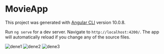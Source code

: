 # MovieApp

This project was generated with [Angular CLI](https://github.com/angular/angular-cli) version 10.0.8.

Run `ng serve` for a dev server. Navigate to `http://localhost:4200/`. The app will automatically reload if you change any of the source files.

![dene1](https://user-images.githubusercontent.com/23220710/112886656-e1c53480-90da-11eb-9788-7a39bfb0cf2e.PNG)
![dene2](https://user-images.githubusercontent.com/23220710/112886659-e2f66180-90da-11eb-8015-b01e472541ef.PNG)
![dene3](https://user-images.githubusercontent.com/23220710/112886663-e4278e80-90da-11eb-9dbf-2a27ac4697c7.PNG)





